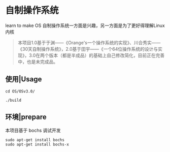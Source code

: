 # 自制操作系统
learn to make OS
自制操作系统一方面是兴趣，另一方面是为了更好得理解Linux内核

> 本项目1.0基于于渊——《Orange's一个操作系统的实现》、川合秀实——《30天自制操作系统》，2.0基于田宇——《一个64位操作系统的设计与实现》，3.0在两个版本（都是半成品）的基础上自己修改简化，目前正在完善中，也是未完成品。

## 使用|Usage

`cd OS/OSv3.0/`

`./build`

## 环境|prepare

本项目基于 bochs 调试开发

```
sudo apt-get install bochs
sudo apt-get install bochs-x
```

